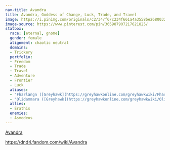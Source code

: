 ```yaml
---
nav-title: Avandra
title: Avandra, Goddess of Change, Luck, Trade, and Travel
image: https://i.pinimg.com/originals/c2/34/f6/c234f661a4a3558be2680032c8a1f741.png
image-source: https://www.pinterest.com/pin/365987907217621825/
statbox:
  race: [eternal, gnome]
  gender: female
  alignment: chaotic neutral
  domains:
  - Trickery
  portfolio:
  - Freedom
  - Trade
  - Travel
  - Adventure
  - Frontier
  - Luck
  aliases:
  - "Fharlangn ([Greyhawk](https://greyhawkonline.com/greyhawkwiki/Fharlanghn))"
  - "Olidammara ([Greyhawk](https://greyhawkonline.com/greyhawkwiki/Olidammara))"
  allies:
  - Erathis
  enemies:
  - Asmodeus
---
```


[Avandra](https://en.wikipedia.org/wiki/Avandra)

https://dnd4.fandom.com/wiki/Avandra
